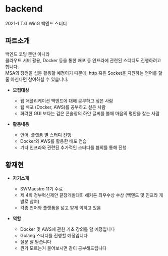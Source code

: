 # backend

2021-1 T.G.WinG 백엔드 스터디

## 파트소개

백엔드 코딩 뿐만 아니라  
클라우드 서버 활용, Docker 등을 통한 배포 등 인프라에 관련된 스터디도 진행하려고 합니다.  
MSA의 장점을 십분 활용할 예정이기 때문에, http 혹은 Socket을 지원하는 언어를 할 줄 아신다면 참여하실 수 있습니다.  

- **모집대상**  
  - 웹 애플리케이션 백엔드에 대해 공부하고 싶은 사람  
  - 웹 배포 (Docker, AWS)를 공부하고 싶은 사람  
  - 화려한 GUI 보다는 검은 콘솔창의 하얀 글씨를 볼때 마음의 평안을 찾는 사람  
  
- **활동내용**  
  - 언어, 플랫폼 별 스터디 진행  
  - Docker와 AWS를 활용한 배포 연습  
  - 기타 인프라와 관련된 추가적인 스터디를 협의를 통해 진행  

## 황재현

- **자기소개**  
  - SWMaestro 11기 수료  
  - 제 4회 정부혁신제안 끝장개발대회 해커톤 최우수상 수상 (백엔드 및 인프라 개발로 참여)  
  - 각종 언어와 플랫폼을 넓고 얕게 익히고 있음  

- **역할**  
  - Docker 및 AWS에 관한 기초 강의를 할 예정입니다  
  - Golang 스터디를 진행할 예정입니다  
  - 질문 잘 받습니다  
  - 뭔가 모르는거 물어보시면 같이 공부해드립니다  
